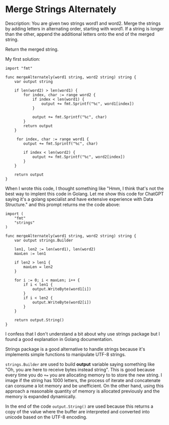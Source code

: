 # Merge Strings Alternately

Description: You are given two strings word1 and word2. Merge the strings by adding letters in alternating order, starting with word1. If a string is longer than the other, append the additional letters onto the end of the merged string.

Return the merged string.


My first solution:

``` golang
import "fmt"

func mergeAlternately(word1 string, word2 string) string {
    var output string

    if len(word2) > len(word1) {
        for index, char := range word2 {
            if index < len(word1) {
                output += fmt.Sprintf("%c", word1[index])
            }

            output += fmt.Sprintf("%c", char)
        }
        return output
    }

     for index, char := range word1 {
        output += fmt.Sprintf("%c", char)

        if index < len(word2) {
            output += fmt.Sprintf("%c", word2[index])
        }
    }

    return output
}
```

When I wrote this code, I thought something like "Hmm, I think that's not the best way to implent this code in Golang. Let me show this code for ChatGPT saying it's a golang specialist and have extensive experience with Data Structure." and this prompt returns me the code above:


``` golang
import (
    "fmt"
    "strings"
)

func mergeAlternately(word1 string, word2 string) string {
    var output strings.Builder

    len1, len2 := len(word1), len(word2)
    maxLen := len1

    if len2 > len1 {
        maxLen = len2
    }

    for i := 0; i < maxLen; i++ {
        if i < len1 {
            output.WriteByte(word1[i])
        }
        if i < len2 {
            output.WriteByte(word2[i])
        }
    }

    return output.String()
}
```

I confess that I don't understand a bit about why use strings package but I found a good explanation in Golang documentation.

Strings package is a good alternative to handle strings because it's implements simple functions to manipulate UTF-8 strings.

```strings.Builder``` are used to build **output** variable saying something like "Oh, you are here to receive bytes instead string". This is good because every time you do ```+=``` you are allocating memory to to store the new string.
I image if the string has 1000 letters, the process of iterate and concatenate can consume a lot memory and be unefficient. On the other hand, using this approach a reasonable quantity of memory is allocated previously and the memory is expanded dynamically.

In the end of the code ```output.String()``` are used because this returns a copy of the value where the buffer are interpreted and converted into unicode based on the UTF-8 encoding.